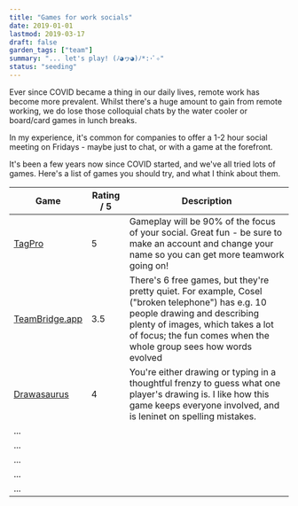 ```yaml
---
title: "Games for work socials"
date: 2019-01-01
lastmod: 2019-03-17
draft: false
garden_tags: ["team"]
summary: "... let's play! (ﾉ◕ヮ◕)ﾉ*:･ﾟ✧"
status: "seeding"
---
```


Ever since COVID became a thing in our daily lives, remote work has become more prevalent. Whilst there's a huge amount to gain from remote working, we do lose those colloquial chats by the water cooler or board/card games in lunch breaks.

In my experience, it's common for companies to offer a 1-2 hour social meeting on Fridays - maybe just to chat, or with a game at the forefront.

It's been a few years now since COVID started, and we've all tried lots of games. Here's a list of games you should try, and what I think about them.

| Game           | Rating / 5 | Description |
|----------------|------------|-------------|
| [TagPro](https://tagpro.koalabeast.com/)         | 5          |    Gameplay will be 90% of the focus of your social. Great fun - be sure to make an account and change your name so you can get more teamwork going on!         |
| [TeamBridge.app](https://www.teambridge.app/) | 3.5        |     There's 6 free games, but they're pretty quiet. For example, Cosel ("broken telephone") has e.g. 10 people drawing and describing plenty of images, which takes a lot of focus; the fun comes when the whole group sees how words evolved         |
| [Drawasaurus](https://www.drawasaurus.org/)            |    4        |    You're either drawing or typing in a thoughtful frenzy to guess what one player's drawing is. I like how this game keeps everyone involved, and is leninet on spelling mistakes.         |
| ...            |            |             |
| ...            |            |             |
| ...            |            |             |
| ...            |            |             |
| ...            |            |             |